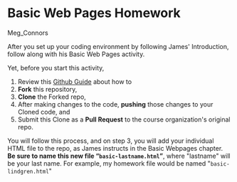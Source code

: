 # Basic Web Pages Homework

Meg_Connors

After you set up your coding environment by following James' Introduction, follow along with his Basic Web Pages activity.

Yet, before you start this activity,

1. Review this [Github Guide](https://guides.github.com/activities/forking/) about how to
  1. **Fork** this repository,
  2. **Clone** the Forked repo,
  3. After making changes to the code, **pushing** those changes to your Cloned code, and
  4. Submit this Clone as a **Pull Request** to the course organization's original repo.

You will follow this process, and on step 3, you will add your individual HTML file to the repo, as James instructs in the Basic Webpages chapter. **Be sure to name this new file “<code>basic-lastname.html</code>”**, where "lastname" will be your last name. For example, my homework file would be named "<code>basic-lindgren.html</code>"
